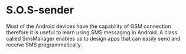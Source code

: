 # S.O.S-sender

Most of the Android devices have the capability of GSM connection therefore it is useful to learn using SMS messaging in Android. A class called SmsManager enables us to design apps that can easily send and receive SMS programmatically.
